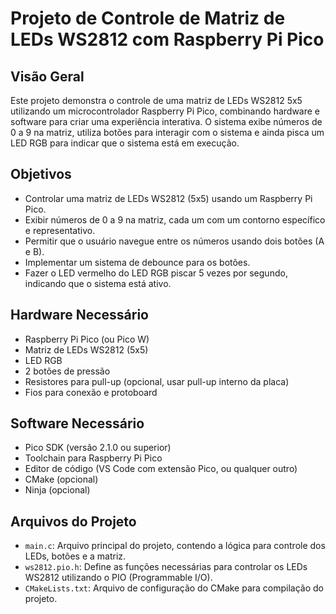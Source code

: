 # Projeto de Controle de Matriz de LEDs WS2812 com Raspberry Pi Pico

## Visão Geral

Este projeto demonstra o controle de uma matriz de LEDs WS2812 5x5 utilizando um microcontrolador Raspberry Pi Pico, combinando hardware e software para criar uma experiência interativa. O sistema exibe números de 0 a 9 na matriz, utiliza botões para interagir com o sistema e ainda pisca um LED RGB para indicar que o sistema está em execução.

## Objetivos

*   Controlar uma matriz de LEDs WS2812 (5x5) usando um Raspberry Pi Pico.
*   Exibir números de 0 a 9 na matriz, cada um com um contorno específico e representativo.
*   Permitir que o usuário navegue entre os números usando dois botões (A e B).
*   Implementar um sistema de debounce para os botões.
*   Fazer o LED vermelho do LED RGB piscar 5 vezes por segundo, indicando que o sistema está ativo.

## Hardware Necessário

*   Raspberry Pi Pico (ou Pico W)
*   Matriz de LEDs WS2812 (5x5)
*   LED RGB
*   2 botões de pressão
*   Resistores para pull-up (opcional, usar pull-up interno da placa)
*   Fios para conexão e protoboard

## Software Necessário

*   Pico SDK (versão 2.1.0 ou superior)
*   Toolchain para Raspberry Pi Pico
*   Editor de código (VS Code com extensão Pico, ou qualquer outro)
*   CMake (opcional)
*   Ninja (opcional)

## Arquivos do Projeto

*   `main.c`: Arquivo principal do projeto, contendo a lógica para controle dos LEDs, botões e a matriz.
*   `ws2812.pio.h`: Define as funções necessárias para controlar os LEDs WS2812 utilizando o PIO (Programmable I/O).
*  `CMakeLists.txt`:  Arquivo de configuração do CMake para compilação do projeto.
